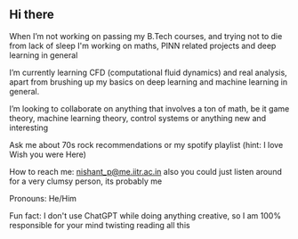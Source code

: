 ## Hi there 
When I’m not working on passing my B.Tech courses, and trying not to die from lack of sleep I'm working on maths, PINN related projects and deep learning in general

I’m currently learning CFD (computational fluid dynamics) and real analysis, apart from brushing up my basics on deep learning and machine learning in general.

I’m looking to collaborate on anything that involves a ton of math, be it game theory, machine learning theory, control systems or anything new and interesting

Ask me about 70s rock recommendations or my spotify playlist (hint: I love Wish you were Here)

How to reach me: nishant_p@me.iitr.ac.in
also you could just listen around for a very clumsy person, its probably me

Pronouns: He/Him

Fun fact: I don't use ChatGPT while doing anything creative, so I am 100% responsible for your mind twisting reading all this

